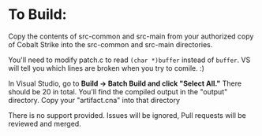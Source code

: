 # To Build:

Copy the contents of src-common and src-main from your authorized copy of Cobalt Strike into the src-common and src-main directories. 

You'll need to modify patch.c to read `(char *)buffer` instead of `buffer`.  VS will tell you which lines are broken when you try to comile. :)



In Visual Studio, go to __Build -> Batch Build and click "Select All."__ There should be 20 in total.
You'll find the compiled output in the "output" directory.
Copy your "artifact.cna" into that directory
 

There is no support provided. Issues will be ignored, Pull requests will be reviewed and merged. 
